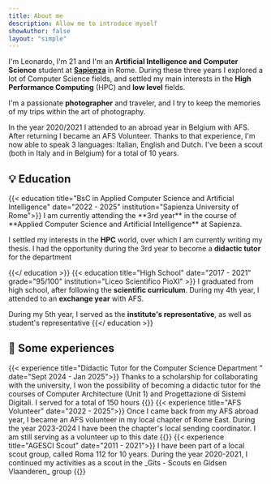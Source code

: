 ```yaml
---
title: About me
description: Allow me to introduce myself
showAuthor: false
layout: "simple"
---
```


I'm Leonardo, I'm 21 and I'm an **Artificial Intelligence and Computer Science** student at [**Sapienza**](https://www.uniroma1.it/it/) in Rome. During these three years I explored a lot of Computer Science fields, and settled my main interests in the **High Performance Computing** (HPC) and **low level** fields.

I'm a passionate **photographer** and traveler, and I try to keep the memories of my trips within the art of photography.

In the year 2020/2021 I attended to an abroad year in Belgium with AFS. After returning I became an AFS Volunteer. Thanks to that experience, I'm now able to speak 3 languages: Italian, English and Dutch. I've been a scout (both in Italy and in Belgium) for a total of 10 years.

<div class="lists">
<div class="education">
<h2>💡 Education</h2>
{{< education title="BsC in Applied Computer Science and Artificial Intelligence" date="2022 - 2025" institution="Sapienza University of Rome">}}
I am currently attending the **3rd year** in the course of **Applied Computer Science and Artificial Intelligence** at Sapienza.

I settled my interests in the **HPC** world, over which I am currently writing my thesis. I had the opportunity during the 3rd year to become a **didactic tutor** for the department

<!--Prepared button, won't work until the thesis will be ready :) {{< download title="Read the thesis" download="main.pdf" >}}-->
{{</ education >}}
{{< education title="High School" date="2017 - 2021" grade="95/100" institution="Liceo Scientifico PioXI" >}}
I graduated from high school, after following the **scientific curriculum**. During my 4th year, I attended to an **exchange year** with AFS.

During my 5th year, I served as the **institute's representative**, as well as student's representative
{{</ education >}}
</div>
<div class="experiences">
<h2>🎯 Some experiences</h2>
{{< experience title="Didactic Tutor for the Computer Science Department " date="Sept 2024 - Jan 2025">}}
Thanks to a scholarship for collaborating with the university, I won the possibility of becoming a didactic tutor for the courses of Computer Architecture (Unit 1) and Progettazione di Sistemi Digitali. I served for a total of 150 hours 
{{</ experience >}}
{{< experience title="AFS Volunteer" date="2022 - 2025">}}
Once I came back from my AFS abroad year, I became an AFS volunteer in my local chapter of Rome East. During the year 2023-2024 I have been the chapter's local sending coordinator. I am still serving as a volunteer up to this date
{{</ experience >}}
{{< experience title="AGESCI Scout" date="2011 - 2021">}}
I have been part of a local scout group, called Roma 112 for 10 years. During the year 2020-2021, I continued my activities as a scout in the _Gits - Scouts en Gidsen Vlaanderen_ group
{{</ experience >}}
</div>
</div>


